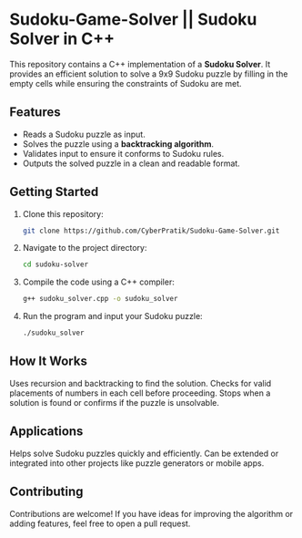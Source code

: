 # Sudoku-Game-Solver || Sudoku Solver in C++  

This repository contains a C++ implementation of a **Sudoku Solver**. It provides an efficient solution to solve a 9x9 Sudoku puzzle by filling in the empty cells while ensuring the constraints of Sudoku are met.  

## Features  
- Reads a Sudoku puzzle as input.  
- Solves the puzzle using a **backtracking algorithm**.  
- Validates input to ensure it conforms to Sudoku rules.  
- Outputs the solved puzzle in a clean and readable format.  

## Getting Started  
1. Clone this repository:  
   ```bash
   git clone https://github.com/CyberPratik/Sudoku-Game-Solver.git
2. Navigate to the project directory:
   ```bash
   cd sudoku-solver
3. Compile the code using a C++ compiler:
   ```bash
   g++ sudoku_solver.cpp -o sudoku_solver
4. Run the program and input your Sudoku puzzle:
   ```bash
   ./sudoku_solver

## How It Works
Uses recursion and backtracking to find the solution.
Checks for valid placements of numbers in each cell before proceeding.
Stops when a solution is found or confirms if the puzzle is unsolvable.

## Applications
Helps solve Sudoku puzzles quickly and efficiently.
Can be extended or integrated into other projects like puzzle generators or mobile apps.

## Contributing
Contributions are welcome! If you have ideas for improving the algorithm or adding features, feel free to open a pull request.

